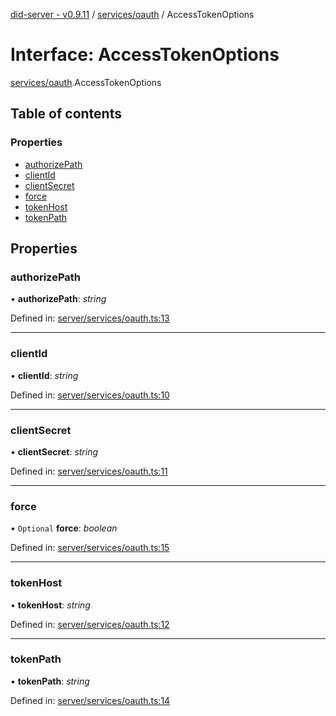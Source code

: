 [did-server - v0.9.11](../README.md) / [services/oauth](../modules/services_oauth.md) / AccessTokenOptions

# Interface: AccessTokenOptions

[services/oauth](../modules/services_oauth.md).AccessTokenOptions

## Table of contents

### Properties

- [authorizePath](services_oauth.accesstokenoptions.md#authorizepath)
- [clientId](services_oauth.accesstokenoptions.md#clientid)
- [clientSecret](services_oauth.accesstokenoptions.md#clientsecret)
- [force](services_oauth.accesstokenoptions.md#force)
- [tokenHost](services_oauth.accesstokenoptions.md#tokenhost)
- [tokenPath](services_oauth.accesstokenoptions.md#tokenpath)

## Properties

### authorizePath

• **authorizePath**: *string*

Defined in: [server/services/oauth.ts:13](https://github.com/Puzzlepart/did/blob/dev/server/services/oauth.ts#L13)

___

### clientId

• **clientId**: *string*

Defined in: [server/services/oauth.ts:10](https://github.com/Puzzlepart/did/blob/dev/server/services/oauth.ts#L10)

___

### clientSecret

• **clientSecret**: *string*

Defined in: [server/services/oauth.ts:11](https://github.com/Puzzlepart/did/blob/dev/server/services/oauth.ts#L11)

___

### force

• `Optional` **force**: *boolean*

Defined in: [server/services/oauth.ts:15](https://github.com/Puzzlepart/did/blob/dev/server/services/oauth.ts#L15)

___

### tokenHost

• **tokenHost**: *string*

Defined in: [server/services/oauth.ts:12](https://github.com/Puzzlepart/did/blob/dev/server/services/oauth.ts#L12)

___

### tokenPath

• **tokenPath**: *string*

Defined in: [server/services/oauth.ts:14](https://github.com/Puzzlepart/did/blob/dev/server/services/oauth.ts#L14)
